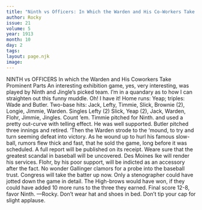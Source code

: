 ```yaml
---
title: "Ninth vs Officers: In Which the Warden and His Co-Workers Take Prominent Parts"
author: Rocky
issue: 21
volume: 5
year: 1913
month: 10
day: 2
tags:
layout: page.njk
image:
---
```

NINTH vs OFFICERS   In which the Warden and His Coworkers Take Prominent Parts    An interesting exhibition game, yes, very interesting, was played by Ninth and Jingle’s picked team. I’m in a quandary as to how I can straighten out this funny muddle. Oh! I have it! Home runs: Yeap; triples: Wade and Butler. Two-base hits: Jack, Lefty, Timmie, Slick, Brownie (2), Longie, Jimmie, Warden. Singles Lefty (2) Slick, Yeap (2), Jack, Warden, Flohr, Jimmie, Jingles. Count ’em. Timmie pitched for Ninth. and used a pretty out-curve with telling effect. He was well supported. Butler pitched three innings and retired. ‘Then the Warden strode to the ‘mound, to try and turn seeming defeat into victory. As he wound up to hurl his famous slow-ball, rumors flew thick and fast, that he sold the game, long before it was scheduled. A full report will be published on its receipt. Weare sure that the greatest scandal in baseball will be uncovered. Des Moines Ike will render his services. Flohr, by his poor support, will be indicted as an accessory after the fact. No wonder Gallinger clamors for a probe into the baseball trust. Congress will take the batter up now. Only a stenographer could have jotted down the game in detail. The High-brows would have won, if they could have added 10 more runs to the three they earned. Final score 12-8, favor Ninth. —Rocky.       Don’t wear hat and shoes in bed.       Don’t tip your cap for slight applause. 




